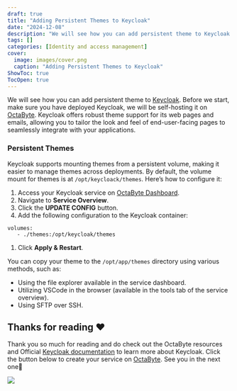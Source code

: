 ```yaml
---
draft: true
title: "Adding Persistent Themes to Keycloak"
date: "2024-12-08"
description: "We will see how you can add persistent theme to Keycloak. Before we start, make sure you have deployed Keycloak, we will be self-hosting it on OctaByte. Keycloak offers robust theme support for its web pages and emails, allowing you to tailor the look and feel of end-user-facing pages to"
tags: []
categories: [Identity and access management]
cover:
  image: images/cover.png
  caption: "Adding Persistent Themes to Keycloak"
ShowToc: true
TocOpen: true
---
```



We will see how you can add persistent theme to [Keycloak](https://octabyte.io/open-source/keycloak?ref=blog.octabyte.io). Before we start, make sure you have deployed Keycloak, we will be self\-hosting it on [OctaByte](https://octabyte.io/open-source/n8n?ref=blog.octabyte.io). Keycloak offers robust theme support for its web pages and emails, allowing you to tailor the look and feel of end\-user\-facing pages to seamlessly integrate with your applications.

### Persistent Themes

Keycloak supports mounting themes from a persistent volume, making it easier to manage themes across deployments. By default, the volume mount for themes is at `/opt/keycloack/themes`. Here’s how to configure it:

1. Access your Keycloak service on [OctaByte Dashboard](https://dash.elest.io/8766/break-and-build/?ref=blog.octabyte.io).
2. Navigate to **Service Overview**.
3. Click the **UPDATE CONFIG** button.
4. Add the following configuration to the Keycloak container:


```
volumes:
   - ./themes:/opt/keycloak/themes

```
1. Click **Apply \& Restart**.

You can copy your theme to the `/opt/app/themes` directory using various methods, such as:

* Using the file explorer available in the service dashboard.
* Utilizing VSCode in the browser (available in the tools tab of the service overview).
* Using SFTP over SSH.

## **Thanks for reading ❤️**

Thank you so much for reading and do check out the OctaByte resources and Official [Keycloak documentation](https://www.keycloak.org/documentation?ref=blog.octabyte.io) to learn more about Keycloak. Click the button below to create your service on [OctaByte](https://octabyte.io/open-source/keycloak?ref=blog.octabyte.io). See you in the next one👋

[![](https://pub-da36157c854648669813f3f76c526c2b.r2.dev/deploy-on-elestio-black.png)](https://octabyte.io/open-source/n8n?ref=blog.octabyte.io)

